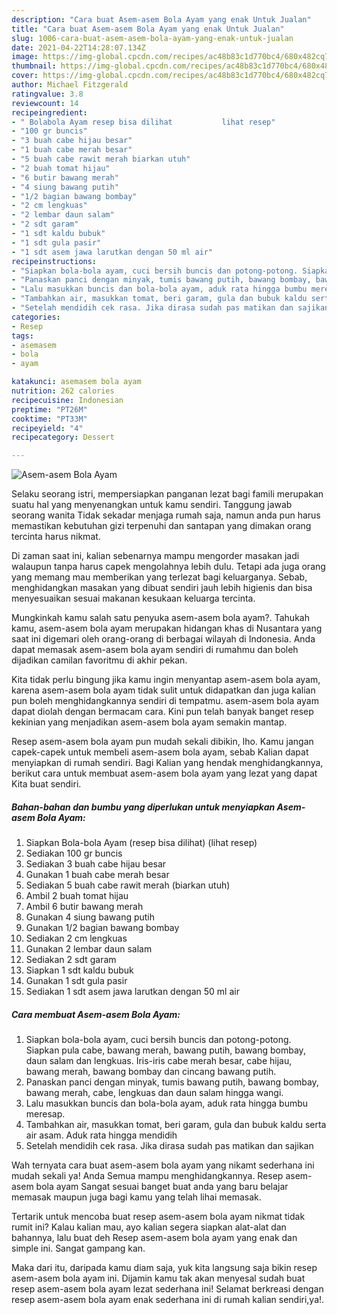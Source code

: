 ```yaml
---
description: "Cara buat Asem-asem Bola Ayam yang enak Untuk Jualan"
title: "Cara buat Asem-asem Bola Ayam yang enak Untuk Jualan"
slug: 1006-cara-buat-asem-asem-bola-ayam-yang-enak-untuk-jualan
date: 2021-04-22T14:28:07.134Z
image: https://img-global.cpcdn.com/recipes/ac48b83c1d770bc4/680x482cq70/asem-asem-bola-ayam-foto-resep-utama.jpg
thumbnail: https://img-global.cpcdn.com/recipes/ac48b83c1d770bc4/680x482cq70/asem-asem-bola-ayam-foto-resep-utama.jpg
cover: https://img-global.cpcdn.com/recipes/ac48b83c1d770bc4/680x482cq70/asem-asem-bola-ayam-foto-resep-utama.jpg
author: Michael Fitzgerald
ratingvalue: 3.8
reviewcount: 14
recipeingredient:
- " Bolabola Ayam resep bisa dilihat           lihat resep"
- "100 gr buncis"
- "3 buah cabe hijau besar"
- "1 buah cabe merah besar"
- "5 buah cabe rawit merah biarkan utuh"
- "2 buah tomat hijau"
- "6 butir bawang merah"
- "4 siung bawang putih"
- "1/2 bagian bawang bombay"
- "2 cm lengkuas"
- "2 lembar daun salam"
- "2 sdt garam"
- "1 sdt kaldu bubuk"
- "1 sdt gula pasir"
- "1 sdt asem jawa larutkan dengan 50 ml air"
recipeinstructions:
- "Siapkan bola-bola ayam, cuci bersih buncis dan potong-potong. Siapkan pula cabe, bawang merah, bawang putih, bawang bombay, daun salam dan lengkuas. Iris-iris cabe merah besar, cabe hijau, bawang merah, bawang bombay dan cincang bawang putih."
- "Panaskan panci dengan minyak, tumis bawang putih, bawang bombay, bawang merah, cabe, lengkuas dan daun salam hingga wangi."
- "Lalu masukkan buncis dan bola-bola ayam, aduk rata hingga bumbu meresap."
- "Tambahkan air, masukkan tomat, beri garam, gula dan bubuk kaldu serta air asam. Aduk rata hingga mendidih"
- "Setelah mendidih cek rasa. Jika dirasa sudah pas matikan dan sajikan"
categories:
- Resep
tags:
- asemasem
- bola
- ayam

katakunci: asemasem bola ayam 
nutrition: 262 calories
recipecuisine: Indonesian
preptime: "PT26M"
cooktime: "PT33M"
recipeyield: "4"
recipecategory: Dessert

---
```



![Asem-asem Bola Ayam](https://img-global.cpcdn.com/recipes/ac48b83c1d770bc4/680x482cq70/asem-asem-bola-ayam-foto-resep-utama.jpg)

Selaku seorang istri, mempersiapkan panganan lezat bagi famili merupakan suatu hal yang menyenangkan untuk kamu sendiri. Tanggung jawab seorang  wanita Tidak sekadar menjaga rumah saja, namun anda pun harus memastikan kebutuhan gizi terpenuhi dan santapan yang dimakan orang tercinta harus nikmat.

Di zaman  saat ini, kalian sebenarnya mampu mengorder masakan jadi walaupun tanpa harus capek mengolahnya lebih dulu. Tetapi ada juga orang yang memang mau memberikan yang terlezat bagi keluarganya. Sebab, menghidangkan masakan yang dibuat sendiri jauh lebih higienis dan bisa menyesuaikan sesuai makanan kesukaan keluarga tercinta. 



Mungkinkah kamu salah satu penyuka asem-asem bola ayam?. Tahukah kamu, asem-asem bola ayam merupakan hidangan khas di Nusantara yang saat ini digemari oleh orang-orang di berbagai wilayah di Indonesia. Anda dapat memasak asem-asem bola ayam sendiri di rumahmu dan boleh dijadikan camilan favoritmu di akhir pekan.

Kita tidak perlu bingung jika kamu ingin menyantap asem-asem bola ayam, karena asem-asem bola ayam tidak sulit untuk didapatkan dan juga kalian pun boleh menghidangkannya sendiri di tempatmu. asem-asem bola ayam dapat diolah dengan bermacam cara. Kini pun telah banyak banget resep kekinian yang menjadikan asem-asem bola ayam semakin mantap.

Resep asem-asem bola ayam pun mudah sekali dibikin, lho. Kamu jangan capek-capek untuk membeli asem-asem bola ayam, sebab Kalian dapat menyiapkan di rumah sendiri. Bagi Kalian yang hendak menghidangkannya, berikut cara untuk membuat asem-asem bola ayam yang lezat yang dapat Kita buat sendiri.

<!--inarticleads1-->

##### Bahan-bahan dan bumbu yang diperlukan untuk menyiapkan Asem-asem Bola Ayam:

1. Siapkan  Bola-bola Ayam (resep bisa dilihat)           (lihat resep)
1. Sediakan 100 gr buncis
1. Sediakan 3 buah cabe hijau besar
1. Gunakan 1 buah cabe merah besar
1. Sediakan 5 buah cabe rawit merah (biarkan utuh)
1. Ambil 2 buah tomat hijau
1. Ambil 6 butir bawang merah
1. Gunakan 4 siung bawang putih
1. Gunakan 1/2 bagian bawang bombay
1. Sediakan 2 cm lengkuas
1. Gunakan 2 lembar daun salam
1. Sediakan 2 sdt garam
1. Siapkan 1 sdt kaldu bubuk
1. Gunakan 1 sdt gula pasir
1. Sediakan 1 sdt asem jawa larutkan dengan 50 ml air




<!--inarticleads2-->

##### Cara membuat Asem-asem Bola Ayam:

1. Siapkan bola-bola ayam, cuci bersih buncis dan potong-potong. Siapkan pula cabe, bawang merah, bawang putih, bawang bombay, daun salam dan lengkuas. Iris-iris cabe merah besar, cabe hijau, bawang merah, bawang bombay dan cincang bawang putih.
1. Panaskan panci dengan minyak, tumis bawang putih, bawang bombay, bawang merah, cabe, lengkuas dan daun salam hingga wangi.
1. Lalu masukkan buncis dan bola-bola ayam, aduk rata hingga bumbu meresap.
1. Tambahkan air, masukkan tomat, beri garam, gula dan bubuk kaldu serta air asam. Aduk rata hingga mendidih
1. Setelah mendidih cek rasa. Jika dirasa sudah pas matikan dan sajikan




Wah ternyata cara buat asem-asem bola ayam yang nikamt sederhana ini mudah sekali ya! Anda Semua mampu menghidangkannya. Resep asem-asem bola ayam Sangat sesuai banget buat anda yang baru belajar memasak maupun juga bagi kamu yang telah lihai memasak.

Tertarik untuk mencoba buat resep asem-asem bola ayam nikmat tidak rumit ini? Kalau kalian mau, ayo kalian segera siapkan alat-alat dan bahannya, lalu buat deh Resep asem-asem bola ayam yang enak dan simple ini. Sangat gampang kan. 

Maka dari itu, daripada kamu diam saja, yuk kita langsung saja bikin resep asem-asem bola ayam ini. Dijamin kamu tak akan menyesal sudah buat resep asem-asem bola ayam lezat sederhana ini! Selamat berkreasi dengan resep asem-asem bola ayam enak sederhana ini di rumah kalian sendiri,ya!.

